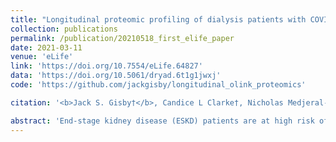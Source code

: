 ```yaml
---
title: "Longitudinal proteomic profiling of dialysis patients with COVID-19 reveals markers of severity and predictors of death"
collection: publications
permalink: /publication/20210518_first_elife_paper
date: 2021-03-11
venue: 'eLife'
link: 'https://doi.org/10.7554/eLife.64827'
data: 'https://doi.org/10.5061/dryad.6t1g1jwxj'
code: 'https://github.com/jackgisby/longitudinal_olink_proteomics'

citation: '<b>Jack S. Gisby†</b>, Candice L Clarke†, Nicholas Medjeral-Thomas†, Talat H Malik1, Artemis Papadaki, Paige M Mortimer, Norzawani B Buang, Shanice Lewis, Marie Pereira, Frederic Toulza, Ester Fagnano, Marie-Anne Mawhin,Emma E Dutton, Lunnathaya Tapeng, Arianne C Richard, Paul DW Kirk, Jacques Behmoaras, Eleanor Sandhu, Stephen P McAdoo, Maria F Prendecki, Matthew C Pickering, Marina Botto, Michelle Willicombe†, David C Thomas† and James E Peters†. Longitudinal proteomic profiling of dialysis patients with COVID-19 reveals markers of severity and predictors of death. <i>eLife</i> 10, 2020.11.05.20223289 (2021) doi:10.7554/eLife.64827.'

abstract: 'End-stage kidney disease (ESKD) patients are at high risk of severe COVID-19. We measured 436 circulating proteins in serial blood samples from hospitalised and non-hospitalised ESKD patients with COVID-19 (n = 256 samples from 55 patients). Comparison to 51 non-infected patients revealed 221 differentially expressed proteins, with consistent results in a separate subcohort of 46 COVID-19 patients. Two hundred and three proteins were associated with clinical severity, including IL6, markers of monocyte recruitment (e.g. CCL2, CCL7), neutrophil activation (e.g. proteinase-3), and epithelial injury (e.g. KRT19). Machine-learning identified predictors of severity including IL18BP, CTSD, GDF15, and KRT19. Survival analysis with joint models revealed 69 predictors of death. Longitudinal modelling with linear mixed models uncovered 32 proteins displaying different temporal profiles in severe versus non-severe disease, including integrins and adhesion molecules. These data implicate epithelial damage, innate immune activation, and leucocyte–endothelial interactions in the pathology of severe COVID-19 and provide a resource for identifying drug targets.'
---
```

